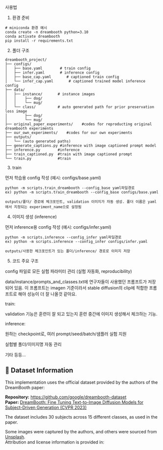 사용법
1. 환경 준비
```
# miniconda 환경 예시
conda create -n dreambooth python=3.10
conda activate dreambooth
pip install -r requirements.txt
```
2. 폴더 구조
```
dreambooth_project/
├── configs/
│   ├── base.yaml        # train config
│   ├── infer.yaml       # inference config
│   ├── base_cap.yaml       # captioned train config
│   └── infer_cap.yaml       # captioned trained model inference config
├── data/
│   ├── instance/       # instance images
│   │    ├── dog/       
│   │    └── mug/
│   └── class/          # auto generated path for prior preservation loss image  
│        ├── dog/
│        └── mug/
├── original_paper_experiments/    #codes for reproducting original dreambooth experiments
├── our_own_experiments/    #codes for our own experiments
├── outputs/
│   └── (auto generated paths)
├── generate_captions.py #inference with image captioned prompt model
├── inference.py        #inference 
├── train_captioned.py  #train with image captioned prompt
└── train.py            #train 

```
3. train

먼저 학습용 config 작성 (예시: configs/base.yaml)
```
python -m scripts.train_dreambooth --config_base yaml파일경로
ex) python -m scripts.train_dreambooth --config_base configs/base.yaml

outputs/폴더/ 경로에 체크포인트, validation 이미지가 자동 생성. 폴더 이름은 yaml에서 지정되는 experiment_name으로 설정됨
```

4. 이미지 생성 (inference)
 
먼저 inference용 config 작성 (예시: configs/infer.yaml)
```
python -m scripts.inference --config_infer yaml파일경로
ex) python -m scripts.inference --config_infer configs/infer.yaml

outputs/사용한 체크포인트가 있는 폴더/inference/ 경로로 이미지 저장
```
5. 코드 주요 구조

config 파일로 모든 실험 파라미터 관리 (실험 자동화, reproducibility)

data/instance/prompts_and_classes.txt에 연구자들이 사용했던 프롬프트가 저장되어 있음. 
이 프롬프트는 imagen 기준이라서 stable diffusion의 clip에 적합한 프롬프트로 해야 성능이 더 잘 나올것 같아요.

train:

validation 기능은 훈련이 잘 되고 있는지 훈련 중간에 이미지 생성해서 체크하는 기능.

inference:

원하는 checkpoint로, 여러 prompt/seed/batch/샘플러 실험 지원

실험별 폴더/이미지명 자동 관리

기타 등등...


## 📁 Dataset Information

This implementation uses the official dataset provided by the authors of the DreamBooth paper:

**Repository:** https://github.com/google/dreambooth-dataset  
**Paper:** [DreamBooth: Fine Tuning Text-to-Image Diffusion Models for Subject-Driven Generation (CVPR 2023)](https://arxiv.org/abs/2208.12242)

The dataset includes 30 subjects across 15 different classes, as used in the paper.

Some images were captured by the authors, and others were sourced from [Unsplash](https://unsplash.com).  
Attribution and license information is provided in:

